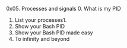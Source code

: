 0x05. Processes and signals
0. What is my PID
1. List your processes1.
2. Show your Bash PID
3. Show your Bash PID made easy
4. To infinity and beyond
